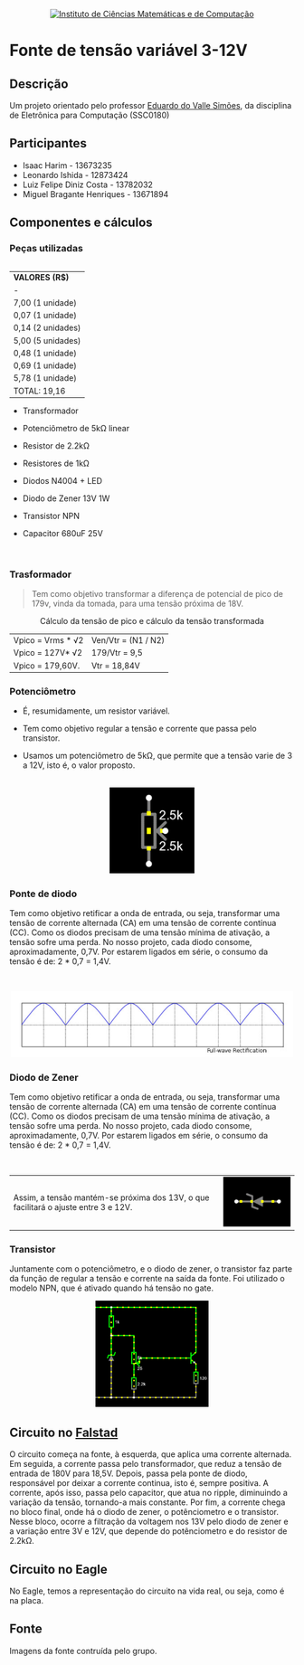 <p align="center">
<a href="https://www.icmc.usp.br/">
<img src="https://upload.wikimedia.org/wikipedia/commons/thumb/c/c9/Webysther_20170627_-_Logo_ICMC-USP.svg/2560px-Webysther_20170627_-_Logo_ICMC-USP.svg.png" alt="Instituto de Ciências Matemáticas e de Computação" width="150"/>
</a>
</br>
</p>

# Fonte de tensão variável 3-12V

## Descrição

Um projeto orientado pelo professor [Eduardo do Valle Simões](https://gitlab.com/simoesusp), da disciplina de Eletrônica para Computação (SSC0180)

## Participantes

  - Isaac Harim - 13673235
  - Leonardo Ishida - 12873424
  - Luiz Felipe Diniz Costa - 13782032
  - Miguel Bragante Henriques - 13671894

  
## Componentes e cálculos

<p>
<h3>Peças utilizadas</h3>

<table align="right">
	<tbody>
		<tr>
			<td><strong>VALORES (R$)</strong></td>
		</tr>
		<tr>
			<td>-</td>
		</tr>
		<tr>
			<td>7,00 (1 unidade)</td>
		</tr>
		<tr>
			<td>0,07 (1 unidade)</td>
		</tr>
		<tr>
			<td>0,14 (2 unidades)</td>
		</tr>
		<tr>
			<td>5,00 (5 unidades)</td>
		</tr>
		<tr>
			<td>0,48 (1 unidade)</td>
		</tr>
		<tr>
			<td>0,69 (1 unidade)</td>
		</tr>
		<tr>
			<td>5,78 (1 unidade)</td>
		</tr>
		<tr>
			<td>TOTAL:   19,16
</td>
		</tr>
	</tbody>
</table>

</br>

- Transformador

- Potenciômetro de 5kΩ linear

- Resistor de 2.2kΩ

- Resistores de 1kΩ

- Diodos N4004 + LED 

- Diodo de Zener 13V 1W

- Transistor NPN

- Capacitor 680uF 25V
</br>
</p>

### Trasformador
> Tem como objetivo transformar a diferença de potencial de pico de 179v, vinda da tomada, para uma tensão próxima de 18V.

<p align="center">
Cálculo da tensão de pico e cálculo da tensão transformada
<table align="center">
	<tbody>
		<tr>
			<td>Vpico = Vrms * √2</td>
			<td>Ven/Vtr = (N1 / N2)</td>
		</tr>
		<tr>
			<td>Vpico = 127V* √2</td>
			<td>179/Vtr = 9,5</td>
		</tr>
		<tr>
			<td>Vpico = 179,60V.</td>
			<td>Vtr = 18,84V</td>
		</tr>
	</tbody>
</table>


### Potenciômetro

- É, resumidamente, um resistor variável. 

- Tem como objetivo regular a tensão e corrente que passa pelo transistor.

- Usamos um potenciômetro de 5kΩ, que permite que a tensão varie de 3 a 12V, isto é, o valor proposto. 
<p align="center">
</br>
<img src="https://github.com/zLeonardoIshida/Projeto-fonte-de-tensao-variavel/blob/main/readmeImagens/potenciometro.png?raw=true" alt="Potenciometro" width="150"/>

### Ponte de diodo
Tem como objetivo retificar a onda de entrada, ou seja, transformar uma tensão de corrente alternada (CA) em uma tensão de corrente contínua (CC).
Como os diodos precisam de uma tensão mínima de ativação, a tensão sofre uma perda. No nosso projeto, cada diodo consome, aproximadamente, 0,7V.
Por estarem ligados em série, o consumo da tensão é de: 2 * 0,7 = 1,4V.

</br>
<p align="center">
<img src="https://github.com/zLeonardoIshida/Projeto-fonte-de-tensao-variavel/blob/main/readmeImagens/ponte%20de%20diodo.png?raw=true" alt="pontedediodo" width="500"/>
</p>

### Diodo de Zener
Tem como objetivo retificar a onda de entrada, ou seja, transformar uma tensão de corrente alternada (CA) em uma tensão de corrente contínua (CC).
Como os diodos precisam de uma tensão mínima de ativação, a tensão sofre uma perda. No nosso projeto, cada diodo consome, aproximadamente, 0,7V.
Por estarem ligados em série, o consumo da tensão é de: 2 * 0,7 = 1,4V.

</br>

<table align="center">
	<tbody>
		<tr>
			<td>Assim, a tensão mantém-se próxima dos 13V, o que facilitará o ajuste entre 3 e 12V.</td>
			<td><img src="https://github.com/zLeonardoIshida/Projeto-fonte-de-tensao-variavel/blob/main/readmeImagens/diododezenerl.png?raw=true" alt="pontedediodo" width="200"/></td>
		</tr>
	</tbody>
</table>

### Transistor

Juntamente com o potenciômetro, e o diodo de zener, o transistor faz parte da função de regular a tensão e corrente na saída da fonte.
Foi utilizado o modelo NPN, que é ativado quando há tensão no gate.

<p align="center">
<img src="https://github.com/zLeonardoIshida/Projeto-fonte-de-tensao-variavel/blob/main/readmeImagens/transitor.png?raw=true" alt="pontedediodo" width="200"/>
</p>


## Circuito no [Falstad](https://falstad.com/circuit/)
O circuito começa na fonte, à esquerda, que aplica uma corrente alternada. Em seguida, a corrente passa pelo transformador, que reduz a tensão de entrada de 180V para 18,5V. Depois, passa pela ponte de diodo, responsável por deixar a corrente continua, isto é, sempre positiva. A corrente, após isso, passa pelo capacitor, que atua no ripple, diminuindo a variação da tensão, tornando-a mais constante. Por fim, a corrente chega no bloco final, onde há o diodo de zener, o potênciometro e o transistor. Nesse bloco, ocorre a filtração da voltagem nos 13V pelo diodo de zener e a variação entre 3V e 12V, que depende do potênciometro e do resistor de 2.2kΩ. 

## Circuito no Eagle
No Eagle, temos a representação do circuito na vida real, ou seja, como é na placa. 
## Fonte
Imagens da fonte contruída pelo grupo. 
